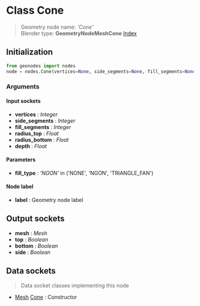 
# Class Cone

> Geometry node name: _'Cone'_<br>Blender type:  **GeometryNodeMeshCone**
[Index](/docs/index.md)

## Initialization


```python
from geonodes import nodes
node = nodes.Cone(vertices=None, side_segments=None, fill_segments=None, radius_top=None, radius_bottom=None, depth=None, fill_type='NGON', label=None)
```


### Arguments


#### Input sockets



- **vertices** : _Integer_
- **side_segments** : _Integer_
- **fill_segments** : _Integer_
- **radius_top** : _Float_
- **radius_bottom** : _Float_
- **depth** : _Float_



#### Parameters



- **fill_type** : _'NGON'_ in ('NONE', 'NGON', 'TRIANGLE_FAN')



#### Node label



- **label** : Geometry node label



## Output sockets



- **mesh** : _Mesh_
- **top** : _Boolean_
- **bottom** : _Boolean_
- **side** : _Boolean_



## Data sockets

> Data socket classes implementing this node


- [Mesh](../sockets/Mesh.md) [Cone](../sockets/Mesh.md#cone) : Constructor


